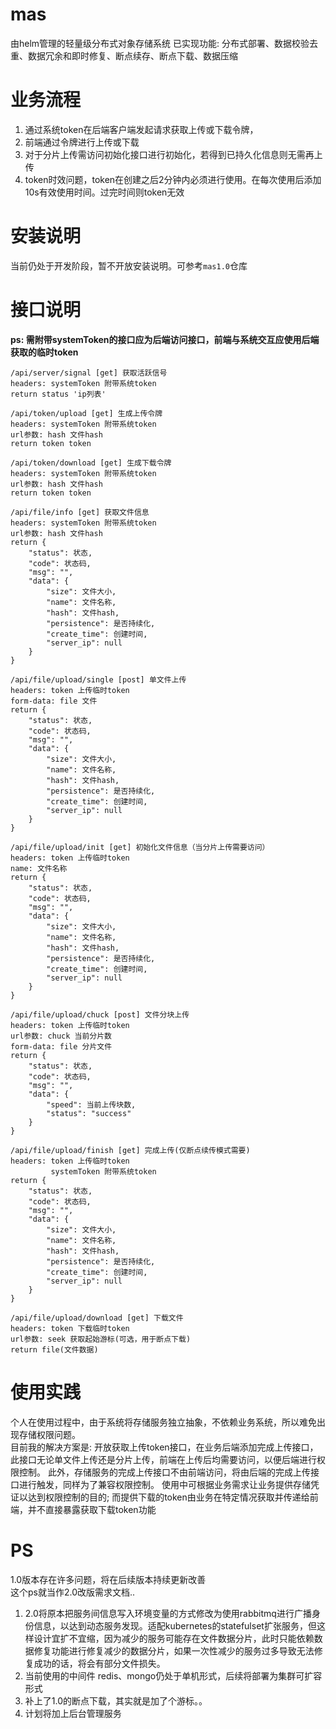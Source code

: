 # mas
由helm管理的轻量级分布式对象存储系统
已实现功能: 分布式部署、数据校验去重、数据冗余和即时修复、断点续存、断点下载、数据压缩

# 业务流程

1. 通过系统token在后端客户端发起请求获取上传或下载令牌，
2. 前端通过令牌进行上传或下载
3. 对于分片上传需访问初始化接口进行初始化，若得到已持久化信息则无需再上传
4. token时效问题，token在创建之后2分钟内必须进行使用。在每次使用后添加10s有效使用时间。过完时间则token无效

# 安装说明

当前仍处于开发阶段，暂不开放安装说明。可参考`mas1.0`仓库
<!-- **前置条件: 系统配置好Kubernetes分布式环境**

- 本地版  
1. clone下当前资源仓库
2. 创建nfs服务并自行修改values.yaml配置
3. 执行helm install ./liuma 自行按需添加其他参数

- 线上版  
1. helm repo add '自定义仓库名' https://docker.hub.shoogoome.com/chartrepo/liuma
2. helm repo update
3. 创建nfs服务
3. helm install '自定义仓库名'/liuma 自行按需添加其他参数（按照values文件格式修改nfs配置）

**启动系统后需手动初始化mongo环境，数据库: 'liuma'** -->

# 接口说明
**ps: 需附带systemToken的接口应为后端访问接口，前端与系统交互应使用后端获取的临时token**
```
/api/server/signal [get] 获取活跃信号
headers: systemToken 附带系统token
return status 'ip列表'
```
```
/api/token/upload [get] 生成上传令牌
headers: systemToken 附带系统token
url参数: hash 文件hash
return token token
```
```
/api/token/download [get] 生成下载令牌
headers: systemToken 附带系统token
url参数: hash 文件hash
return token token
```
```
/api/file/info [get] 获取文件信息
headers: systemToken 附带系统token
url参数: hash 文件hash
return {
    "status": 状态,
    "code": 状态码,
    "msg": "",
    "data": {
        "size": 文件大小,
        "name": 文件名称,
        "hash": 文件hash,
        "persistence": 是否持续化,
        "create_time": 创建时间,
        "server_ip": null
    }
}
```
```
/api/file/upload/single [post] 单文件上传
headers: token 上传临时token
form-data: file 文件
return {
    "status": 状态,
    "code": 状态码,
    "msg": "",
    "data": {
        "size": 文件大小,
        "name": 文件名称,
        "hash": 文件hash,
        "persistence": 是否持续化,
        "create_time": 创建时间,
        "server_ip": null
    }
}
```
```
/api/file/upload/init [get] 初始化文件信息（当分片上传需要访问）
headers: token 上传临时token
name: 文件名称
return {
    "status": 状态,
    "code": 状态码,
    "msg": "",
    "data": {
        "size": 文件大小,
        "name": 文件名称,
        "hash": 文件hash,
        "persistence": 是否持续化,
        "create_time": 创建时间,
        "server_ip": null
    }
}
```
```
/api/file/upload/chuck [post] 文件分块上传
headers: token 上传临时token
url参数: chuck 当前分片数
form-data: file 分片文件
return {
    "status": 状态,
    "code": 状态码,
    "msg": "",
    "data": {
        "speed": 当前上传块数,
        "status": "success"
    }
}
```
```
/api/file/upload/finish [get] 完成上传(仅断点续传模式需要)
headers: token 上传临时token  
         systemToken 附带系统token
return {
    "status": 状态,
    "code": 状态码,
    "msg": "",
    "data": {
        "size": 文件大小,
        "name": 文件名称,
        "hash": 文件hash,
        "persistence": 是否持续化,
        "create_time": 创建时间,
        "server_ip": null
    }
}
```
```
/api/file/upload/download [get] 下载文件
headers: token 下载临时token
url参数: seek 获取起始游标(可选，用于断点下载)
return file(文件数据)
```

# 使用实践
个人在使用过程中，由于系统将存储服务独立抽象，不依赖业务系统，所以难免出现存储权限问题。  
目前我的解决方案是: 开放获取上传token接口，在业务后端添加完成上传接口，此接口无论单文件上传还是分片上传，前端在上传后均需要访问，以便后端进行权限控制。
此外，存储服务的完成上传接口不由前端访问，将由后端的完成上传接口进行触发，同样为了兼容权限控制。
使用中可根据业务需求让业务提供存储凭证以达到权限控制的目的; 而提供下载的token由业务在特定情况获取并传递给前端，并不直接暴露获取下载token功能

# PS
1.0版本存在许多问题，将在后续版本持续更新改善  
这个ps就当作2.0改版需求文档..
1. 2.0将原本把服务间信息写入环境变量的方式修改为使用rabbitmq进行广播身份信息，以达到动态服务发现。适配kubernetes的statefulset扩张服务，但这样设计宜扩不宜缩，因为减少的服务可能存在文件数据分片，此时只能依赖数据修复功能进行修复减少的数据分片，如果一次性减少的服务过多导致无法修复成功的话，将会有部分文件损失。
2. 当前使用的中间件 redis、mongo仍处于单机形式，后续将部署为集群可扩容形式
3. 补上了1.0的断点下载，其实就是加了个游标。。
4. 计划将加上后台管理服务
